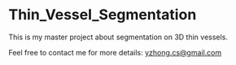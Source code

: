 Thin_Vessel_Segmentation
========================
This is my master project about segmentation on 3D thin vessels. 

Feel free to contact me for more details: yzhong.cs@gmail.com

